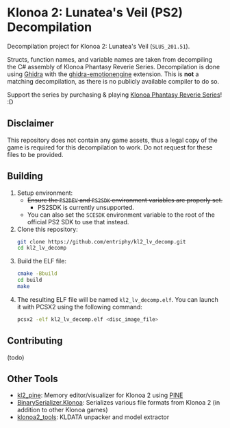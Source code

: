 # Klonoa 2: Lunatea's Veil (PS2) Decompilation
Decompilation project for Klonoa 2: Lunatea's Veil (`SLUS_201.51`).

Structs, function names, and variable names are taken from decompiling the C# assembly of Klonoa Phantasy Reverie Series. Decompilation is done using [Ghidra](https://ghidra-sre.org/) with the [ghidra-emotionengine](https://github.com/chaoticgd/ghidra-emotionengine-reloaded) extension. This is **not** a matching decompilation, as there is no publicly available compiler to do so.

Support the series by purchasing & playing [Klonoa Phantasy Reverie Series](https://klonoa-at-blog.tumblr.com/post/145593146333/here-are-the-current-ways-you-can-officially)! :D

## Disclaimer
This repository does not contain any game assets, thus a legal copy of the game is required for this decompilation to work. Do not request for these files to be provided.

## Building
1. Setup environment:
    * ~~Ensure the `PS2DEV` and `PS2SDK` environment variables are properly set.~~
        * PS2SDK is currently unsupported.
    * You can also set the `SCESDK` environment variable to the root of the official PS2 SDK to use that instead.
2. Clone this repository:
    ```bash
    git clone https://github.com/entriphy/kl2_lv_decomp.git
    cd kl2_lv_decomp
    ```
3. Build the ELF file:
    ```bash
    cmake -Bbuild
    cd build
    make
    ```
4. The resulting ELF file will be named `kl2_lv_decomp.elf`. You can launch it with PCSX2 using the following command:
    ```bash
    pcsx2 -elf kl2_lv_decomp.elf <disc_image_file>
    ```

## Contributing
(todo)

## Other Tools
* [kl2_pine](https://github.com/entriphy/kl2_pine): Memory editor/visualizer for Klonoa 2 using [PINE](https://github.com/GovanifY/pine)
* [BinarySerializer.Klonoa](https://github.com/BinarySerializer/BinarySerializer.Klonoa): Serializes various file formats from Klonoa 2 (in addition to other Klonoa games)
* [klonoa2_tools](https://github.com/entriphy/klonoa2-tools): KLDATA unpacker and model extractor
